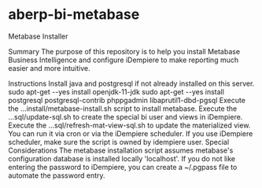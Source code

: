 # aberp-bi-metabase

Metabase Installer

Summary
The purpose of this repository is to help you install Metabase Business Intelligence and configure iDempiere to make reporting much easier and more intuitive.

Instructions
Install java and postgresql if not already installed on this server.
sudo apt-get --yes install openjdk-11-jdk
sudo apt-get --yes install postgresql postgresql-contrib phppgadmin libaprutil1-dbd-pgsql
Execute the ...install/metabase-install.sh script to install metabase.
Execute the ...sql/update-sql.sh to create the special bi user and views in iDempiere.
Execute the ...sql/refresh-mat-view-sql.sh to update the materialized view.
You can run it via cron or via the iDempiere scheduler.
If you use iDempiere scheduler, make sure the script is owned by idempiere user.
Special Considerations
The metabase installation script assumes metabase's configuration database is installed locally 'localhost'.
If you do not like entering the password to iDempiere, you can create a ~/.pgpass file to automate the password entry.
